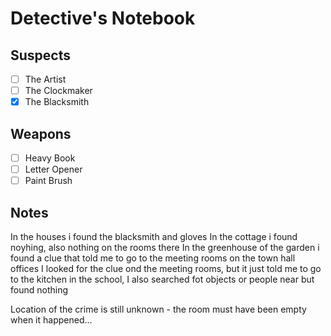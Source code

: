 # Detective's Notebook

## Suspects
- [ ] The Artist
- [ ] The Clockmaker
- [X] The Blacksmith

## Weapons
- [ ] Heavy Book
- [ ] Letter Opener
- [ ] Paint Brush

## Notes

In the houses i found the blacksmith and gloves
In the cottage i found noyhing, also nothing on the rooms there
In the greenhouse of the garden i found a clue that told me to go to the meeting rooms on the town hall offices 
I looked for the clue ond the meeting rooms, but it just told me to go to the kitchen in the school, I also searched fot objects or people near but found nothing

Location of the crime is still unknown - the room must have been empty when it happened...
